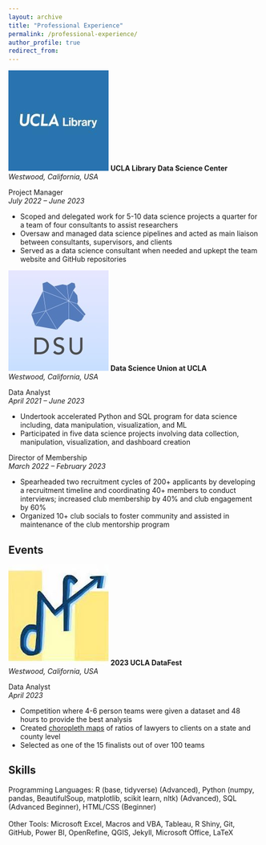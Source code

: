 ```yaml
---
layout: archive
title: "Professional Experience"
permalink: /professional-experience/
author_profile: true
redirect_from:
---
```


<p class="exp_p">
  <img src="/images/UCLA_Library_Logo.jpeg" alt="UCLA Library" class="exp_img">
  <span class="exp_text"> <strong> UCLA Library Data Science Center </strong>  <br /> 
  <em> Westwood, California, USA </em>
  </span>
</p>

<p class="exp_p">
    <span class="exp_text"> Project Manager <br /> 
    <em> July 2022 – June 2023 </em> 
    <ul class="exp_ul">
        <li>Scoped and delegated work for 5-10 data science projects a quarter for a team of four consultants to assist researchers</li>
        <li>Oversaw and managed data science pipelines and acted as main liaison between consultants, supervisors, and clients</li>
        <li>Served as a data science consultant when needed and upkept the team website and GitHub repositories</li> 
    </ul> 
    </span> 
</p>

<p class="exp_p">
  <img src="/images/DSU_Logo.jpeg" alt="DSU" class="exp_img">
  <span class="exp_text"> <strong> Data Science Union at UCLA </strong>  <br /> 
  <em> Westwood, California, USA </em> 
  </span>
</p>

<p class="exp_p">
    <span class="exp_text"> Data Analyst <br /> 
    <em> April 2021 – June 2023 </em> 
    <ul class="exp_ul">
        <li>Undertook accelerated Python and SQL program for data science including, data manipulation, visualization, and ML</li>
        <li>Participated in five data science projects involving data collection, manipulation, visualization, and dashboard creation</li>
    </ul>
    </span>
</p>

<p class="exp_p">
    <span class="exp_text"> Director of Membership <br /> 
    <em>March 2022 – February 2023</em>
    <ul class="exp_ul">
        <li>Spearheaded two recruitment cycles of 200+ applicants by developing a recruitment timeline and coordinating 40+ members to conduct interviews; increased club membership by 40% and club engagement by 60%</li>
        <li>Organized 10+ club socials to foster community and assisted in maintenance of the club mentorship program</li>
    </ul> 
    </span>   
</p>

## Events

<p class="exp_p" id="DataFest">
  <img src="/images/DataFest_Logo.jpeg" alt="DataFest Logo" class="exp_img">
  <span class="exp_text"> <strong> 2023 UCLA DataFest </strong>  <br /> 
  <em> Westwood, California, USA </em> 
  </span>
</p>

<p class="exp_p">
    <span class="exp_text"> Data Analyst <br /> 
    <em> April 2023 </em> 
    <ul class="exp_ul">
        <li>Competition where 4-6 person teams were given a dataset and 48 hours to provide the best analysis</li>
        <li>Created <a href="https://vincentyfront.github.io/files/DataFest_Choropleth.pdf">choropleth maps</a> of ratios of lawyers to clients on a state and county level</li>
        <li>Selected as one of the 15 finalists out of over 100 teams</li>
    </ul> 
    </span> 
</p>

## Skills

<p class="exp_p"> Programming Languages: R (base, tidyverse) (Advanced), Python (numpy, pandas, BeautifulSoup, matplotlib, scikit learn, nltk) (Advanced), SQL (Advanced Beginner), HTML/CSS (Beginner) <br />
<br  />
Other Tools: Microsoft Excel, Macros and VBA, Tableau, R Shiny, Git, GitHub, Power BI, OpenRefine, QGIS, Jekyll, Microsoft Office, LaTeX
</p>